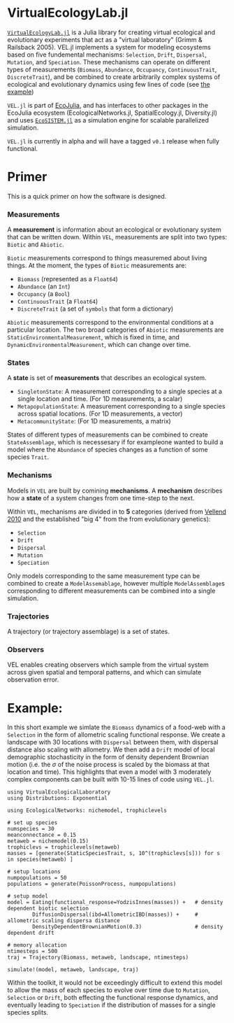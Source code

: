 # VirtualEcologyLab.jl

[`VirtualEcologyLab.jl`](https://gottacatchenall.github.io/VirtualEcologyLab.jl/dev/) is a Julia library for creating virtual
ecological and evolutionary experiments that act as a "virtual laboratory" (Grimm & Railsback 2005). 
VEL.jl implements a system for modeling ecosystems
based on five fundemental mechanisms: `Selection`, `Drift`, `Dispersal`, `Mutation`, and `Speciation`.
These mechanisms can operate on different types of measurements (`Biomass`, `Abundance`, `Occupancy`, `ContinuousTrait`, `DiscreteTrait`), and be combined to create arbitrarily complex systems of ecological and evolutionary dynamics using few lines of code (see [the example](##example))

`VEL.jl` is part of [EcoJulia](https://github.com/EcoJulia), and has interfaces to other packages in the EcoJulia ecosystem (EcologicalNetworks.jl, SpatialEcology.jl, Diversity.jl) and uses [`EcoSISTEM.jl`](https://github.com/boydorr/EcoSISTEM.jl) as a simulation engine for scalable parallelized simulation.

`VEL.jl` is currently in alpha and will have a tagged `v0.1` release when fully functional. 

# Primer 

This is a quick primer on how the software is designed.

### Measurements

A **measurement** is information about an ecological or evolutionary system that can be written down. Within `VEL`, measurements are split
into two types: `Biotic` and `Abiotic`. 

`Biotic` measurements correspond to things measuremed about living things. At the moment, the types of `Biotic` measurements are: 

- `Biomass` (represented as a `Float64`)
- `Abundance` (an `Int`)
- `Occupancy` (a `Bool`)
- `ContinuousTrait` (a `Float64`)
- `DiscreteTrait` (a set of `symbols` that form a dictionary)

`Abiotic` measurements correspond to the environmental conditions at a particular location. The two broad categories of `Abiotic` measurements are `StaticEnvironmentalMeasurement`, which is fixed in time, and `DynamicEnvironmentalMeasurement`, which can change over time. 

### States

A **state** is set of **measurements** that describes an ecological
system.

- `SingletonState`: A measurement corresponding to a single species at a single location and time. (For 1D measurements, a scalar)
- `MetapopulationState`: A measurement corresponding to a single species across spatial locations. (For 1D measurements, a vector)
- `MetacommunityState`: (For 1D measurements, a matrix)

States of different types of measurements can be combined to create
`StateAssemblage`, which is necessesary if for exampleone wanted to build a model where the `Abundance` of species changes as a function of some species `Trait`.


### Mechanisms

Models in `VEL` are built by comining **mechanisms**.
A **mechanism** describes how a **state** of a system 
changes from one time-step to the next. 

Within `VEL`, mechanisms are divided in to **5** categories 
(derived from  [Vellend 2010](todo) and the established "big 4" from the from evolutionary genetics):

- `Selection` 
- `Drift`
- `Dispersal`
- `Mutation` 
- `Speciation`

Only models corresponding to the same measurement type can be combined to create a `ModelAssemablage`,
however multiple `ModelAssemblage`s corresponding to different measurements can be combined into a single simulation.  


### Trajectories

A trajectory (or trajectory assemblage) is a set of states.

### Observers

VEL enables creating observers which sample from the virtual system
across given spatial and temporal patterns, and which can simulate observation error.  

# Example: 

In this short example we simlate the `Biomass` dynamics of a food-web with a `Selection` in the form of allometric scaling functional response. We create a landscape with 30 locations with `Dispersal` between them, with dispersal distance also scaling with allometry. We then add a `Drift` model of local demographic stochasticity in the form of density dependent Brownian motion (i.e. the $\sigma$ of the noise process is scaled by the biomass at that location and time). This highlights that even a model with 3 moderately complex components can be built with 10-15 lines of code using `VEL.jl`.  



```
using VirtualEcologicalLaboratory
using Distributions: Exponential

using EcologicalNetworks: nichemodel, trophiclevels

# set up species
numspecies = 30
meanconnectance = 0.15
metaweb = nichemodel(0.15)
trophiclevs = trophiclevels(metaweb)
masses = [generate(StaticSpeciesTrait, s, 10^(trophiclevs[s])) for s in species(metaweb) ] 

# setup locations
numpopulations = 50
populations = generate(PoissonProcess, numpopulations) 

# setup model 
model = Eating(functional_response=YodzisInnes(masses)) +   # density dependent biotic selection
        DiffusionDispersal(ibd=AllometricIBD(masses)) +     # allometric scaling dispersa distance
        DensityDependentBrownianMotion(0.3)                 # density dependent drift 

# memory allocation 
ntimesteps = 500
traj = Trajectory(Biomass, metaweb, landscape, ntimesteps)

simulate!(model, metaweb, landscape, traj)

```

Within the toolkit, it would not be exceedingly difficult to extend this
model to allow the mass of each species to evolve over time due to `Mutation`, `Selection` or `Drift`, both effecting the functional response dynamics, and eventually leading to `Speciation` if the distribution of masses for a single species splits. 
